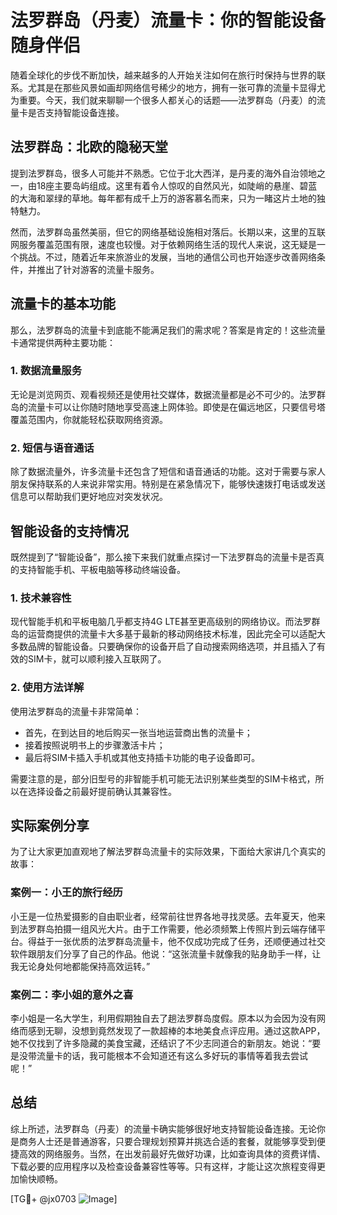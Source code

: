 # 法罗群岛（丹麦）流量卡：你的智能设备随身伴侣

随着全球化的步伐不断加快，越来越多的人开始关注如何在旅行时保持与世界的联系。尤其是在那些风景如画却网络信号稀少的地方，拥有一张可靠的流量卡显得尤为重要。今天，我们就来聊聊一个很多人都关心的话题——法罗群岛（丹麦）的流量卡是否支持智能设备连接。

## 法罗群岛：北欧的隐秘天堂

提到法罗群岛，很多人可能并不熟悉。它位于北大西洋，是丹麦的海外自治领地之一，由18座主要岛屿组成。这里有着令人惊叹的自然风光，如陡峭的悬崖、碧蓝的大海和翠绿的草地。每年都有成千上万的游客慕名而来，只为一睹这片土地的独特魅力。

然而，法罗群岛虽然美丽，但它的网络基础设施相对落后。长期以来，这里的互联网服务覆盖范围有限，速度也较慢。对于依赖网络生活的现代人来说，这无疑是一个挑战。不过，随着近年来旅游业的发展，当地的通信公司也开始逐步改善网络条件，并推出了针对游客的流量卡服务。

## 流量卡的基本功能

那么，法罗群岛的流量卡到底能不能满足我们的需求呢？答案是肯定的！这些流量卡通常提供两种主要功能：

### 1. 数据流量服务
无论是浏览网页、观看视频还是使用社交媒体，数据流量都是必不可少的。法罗群岛的流量卡可以让你随时随地享受高速上网体验。即使是在偏远地区，只要信号塔覆盖范围内，你就能轻松获取网络资源。

### 2. 短信与语音通话
除了数据流量外，许多流量卡还包含了短信和语音通话的功能。这对于需要与家人朋友保持联系的人来说非常实用。特别是在紧急情况下，能够快速拨打电话或发送信息可以帮助我们更好地应对突发状况。

## 智能设备的支持情况

既然提到了“智能设备”，那么接下来我们就重点探讨一下法罗群岛的流量卡是否真的支持智能手机、平板电脑等移动终端设备。

### 1. 技术兼容性
现代智能手机和平板电脑几乎都支持4G LTE甚至更高级别的网络协议。而法罗群岛的运营商提供的流量卡大多基于最新的移动网络技术标准，因此完全可以适配大多数品牌的智能设备。只要确保你的设备开启了自动搜索网络选项，并且插入了有效的SIM卡，就可以顺利接入互联网了。

### 2. 使用方法详解
使用法罗群岛的流量卡非常简单：
- 首先，在到达目的地后购买一张当地运营商出售的流量卡；
- 接着按照说明书上的步骤激活卡片；
- 最后将SIM卡插入手机或其他支持插卡功能的电子设备即可。

需要注意的是，部分旧型号的非智能手机可能无法识别某些类型的SIM卡格式，所以在选择设备之前最好提前确认其兼容性。

## 实际案例分享

为了让大家更加直观地了解法罗群岛流量卡的实际效果，下面给大家讲几个真实的故事：

### 案例一：小王的旅行经历
小王是一位热爱摄影的自由职业者，经常前往世界各地寻找灵感。去年夏天，他来到法罗群岛拍摄一组风光大片。由于工作需要，他必须频繁上传照片到云端存储平台。得益于一张优质的法罗群岛流量卡，他不仅成功完成了任务，还顺便通过社交软件跟朋友们分享了自己的作品。他说：“这张流量卡就像我的贴身助手一样，让我无论身处何地都能保持高效运转。”

### 案例二：李小姐的意外之喜
李小姐是一名大学生，利用假期独自去了趟法罗群岛度假。原本以为会因为没有网络而感到无聊，没想到竟然发现了一款超棒的本地美食点评应用。通过这款APP，她不仅找到了许多隐藏的美食宝藏，还结识了不少志同道合的新朋友。她说：“要是没带流量卡的话，我可能根本不会知道还有这么多好玩的事情等着我去尝试呢！”

## 总结

综上所述，法罗群岛（丹麦）的流量卡确实能够很好地支持智能设备连接。无论你是商务人士还是普通游客，只要合理规划预算并挑选合适的套餐，就能够享受到便捷高效的网络服务。当然，在出发前最好先做好功课，比如查询具体的资费详情、下载必要的应用程序以及检查设备兼容性等等。只有这样，才能让这次旅程变得更加愉快顺畅。

[TG💪+ @jx0703 ![Image](https://github.com/user-attachments/assets/dbca1d08-cadb-493c-b0ec-ad6f7a83f270)]
